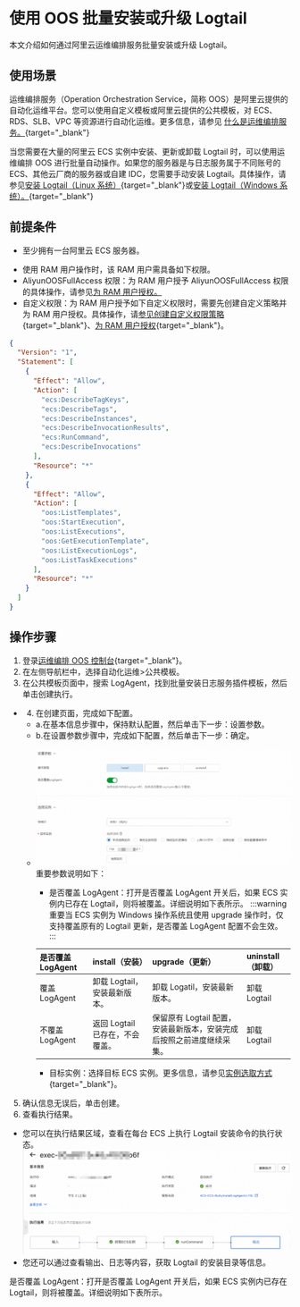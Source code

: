 # 使用 OOS 批量安装或升级 Logtail

本文介绍如何通过阿里云运维编排服务批量安装或升级 Logtail。

## 使用场景

运维编排服务（Operation Orchestration Service，简称 OOS）是阿里云提供的自动化运维平台。您可以使用自定义模板或阿里云提供的公共模板，对 ECS、RDS、SLB、VPC 等资源进行自动化运维。更多信息，请参见 [什么是运维编排服务。](https://help.aliyun.com/document_detail/120556.html?spm=a2c4g.11186623.0.i1){target="\_blank"}

当您需要在大量的阿里云 ECS 实例中安装、更新或卸载 Logtail 时，可以使用运维编排 OOS 进行批量自动操作。如果您的服务器是与日志服务属于不同账号的 ECS、其他云厂商的服务器或自建 IDC，您需要手动安装 Logtail。具体操作，请参见[安装 Logtail（Linux 系统）](https://help.aliyun.com/zh/sls/user-guide/install-logtail-on-a-linux-server?spm=a2c4g.11186623.0.i3#concept-u5y-3lv-vdb){target="\_blank"}或[安装 Logtail（Windows 系统）。](https://help.aliyun.com/zh/sls/user-guide/install-logtail-on-a-windows-server?spm=a2c4g.11186623.0.i6){target="\_blank"}

## 前提条件

- 至少拥有一台阿里云 ECS 服务器。

* 使用 RAM 用户操作时，该 RAM 用户需具备如下权限。
* AliyunOOSFullAccess 权限：为 RAM 用户授予 AliyunOOSFullAccess 权限的具体操作，请参见[为 RAM 用户授权。](https://help.aliyun.com/zh/ram/user-guide/grant-permissions-to-the-ram-user?spm=a2c4g.11186623.0.i11)
* 自定义权限：为 RAM 用户授予如下自定义权限时，需要先创建自定义策略并为 RAM 用户授权。具体操作，请[参见创建自定义权限策略](https://help.aliyun.com/zh/ram/user-guide/create-a-custom-policy?spm=a2c4g.11186623.0.i17){target="\_blank"}、[为 RAM 用户授权](https://help.aliyun.com/zh/ram/user-guide/grant-permissions-to-the-ram-user?spm=a2c4g.11186623.0.i18){target="\_blank"}。

```json
{
  "Version": "1",
  "Statement": [
    {
      "Effect": "Allow",
      "Action": [
        "ecs:DescribeTagKeys",
        "ecs:DescribeTags",
        "ecs:DescribeInstances",
        "ecs:DescribeInvocationResults",
        "ecs:RunCommand",
        "ecs:DescribeInvocations"
      ],
      "Resource": "*"
    },
    {
      "Effect": "Allow",
      "Action": [
        "oos:ListTemplates",
        "oos:StartExecution",
        "oos:ListExecutions",
        "oos:GetExecutionTemplate",
        "oos:ListExecutionLogs",
        "oos:ListTaskExecutions"
      ],
      "Resource": "*"
    }
  ]
}
```

## 操作步骤

1.  登录[运维编排 OOS 控制台](https://account.aliyun.com/login/login.htm?oauth_callback=https%3A%2F%2Foos.console.aliyun.com%2F%3Fspm%3Da2c4g.11186623.0.0.69233028xdubSL&lang=zh){target="\_blank"}。
2.  在左侧导航栏中，选择自动化运维>公共模板。
3.  在公共模板页面中，搜索 LogAgent，找到批量安装日志服务插件模板，然后单击创建执行。

- 4. 在创建页面，完成如下配置。

  - a.在基本信息步骤中，保持默认配置，然后单击下一步：设置参数。
  - b.在设置参数步骤中，完成如下配置，然后单击下一步：确定。

  * ![image.png](./img/oss1.png)
    重要参数说明如下：

    - 是否覆盖 LogAgent：打开是否覆盖 LogAgent 开关后，如果 ECS 实例内已存在 Logtail，则将被覆盖。详细说明如下表所示。
    :::warning
      重要当 ECS 实例为 Windows 操作系统且使用 upgrade 操作时，仅支持覆盖原有的 Logtail 更新，是否覆盖 LogAgent 配置不会生效。
    :::

    | 是否覆盖 LogAgent | install（安装）                 | upgrade（更新）                                                       | uninstall（卸载） |
    | ----------------- | ------------------------------- | --------------------------------------------------------------------- | ----------------- |
    | 覆盖 LogAgent     | 卸载 Logtail，安装最新版本。    | 卸载 Logatil，安装最新版本。                                          | 卸载 Logtail      |
    | 不覆盖 LogAgent   | 返回 Logtail 已存在，不会覆盖。 | 保留原有 Logtail 配置，安装最新版本，安装完成后按照之前进度继续采集。 | 卸载 Logtail      |

    - 目标实例：选择目标 ECS 实例。更多信息，请参见[实例选取方式](https://help.aliyun.com/zh/sls/user-guide/install-logtail-on-ecs-instances?spm=a2c4g.11186623.0.i3#table-pf1-ty1-5qj){target="\_blank"}。

5. 确认信息无误后，单击创建。
6. 查看执行结果。

- 您可以在执行结果区域，查看在每台 ECS 上执行 Logtail 安装命令的执行状态。
  ![image.png](./img/oss2.png)
- 您还可以通过查看输出、日志等内容，获取 Logtail 的安装目录等信息。

是否覆盖 LogAgent：打开是否覆盖 LogAgent 开关后，如果 ECS 实例内已存在 Logtail，则将被覆盖。详细说明如下表所示。
